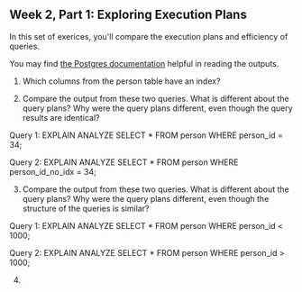 ## Week 2, Part 1: Exploring Execution Plans

In this set of exerices, you'll compare the execution plans and efficiency of queries. 

You may find [the Postgres documentation](https://www.postgresql.org/docs/current/using-explain.html) helpful in reading the outputs.

1. Which columns from the person table have an index?

2. Compare the output from these two queries. What is different about the query plans? Why were the query plans different, even though the query results are identical?

Query 1:
EXPLAIN ANALYZE
SELECT *
FROM person
WHERE person_id = 34;

Query 2:
EXPLAIN ANALYZE
SELECT *
FROM person
WHERE person_id_no_idx = 34;

3. Compare the output from these two queries. What is different about the query plans? Why were the query plans different, even though the structure of the queries is similar?

Query 1:
EXPLAIN ANALYZE
SELECT *
FROM person
WHERE person_id < 1000;

Query 2:
EXPLAIN ANALYZE
SELECT *
FROM person
WHERE person_id > 1000;

4. 

